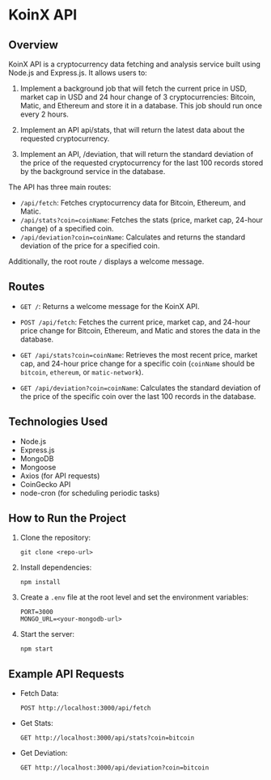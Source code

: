 # KoinX API

## Overview

KoinX API is a cryptocurrency data fetching and analysis service built using Node.js and Express.js. It allows users to:
1. Implement a background job that will fetch the current price in USD, market cap in USD and 24 hour change of 3 cryptocurrencies: Bitcoin, Matic, and Ethereum and store it in a database. This job should run once every 2 hours.

2. Implement an API api/stats, that will return the latest data about the requested cryptocurrency.
3. Implement an API, /deviation, that will return the standard deviation of the price of the requested cryptocurrency for the last 100 records stored by the background service in the database.

The API has three main routes:
- `/api/fetch`: Fetches cryptocurrency data for Bitcoin, Ethereum, and Matic.
- `/api/stats?coin=coinName`: Fetches the stats (price, market cap, 24-hour change) of a specified coin.
- `/api/deviation?coin=coinName`: Calculates and returns the standard deviation of the price for a specified coin.

Additionally, the root route `/` displays a welcome message.

## Routes

- `GET /`: Returns a welcome message for the KoinX API.
  
- `POST /api/fetch`: Fetches the current price, market cap, and 24-hour price change for Bitcoin, Ethereum, and Matic and stores the data in the database.

- `GET /api/stats?coin=coinName`: Retrieves the most recent price, market cap, and 24-hour price change for a specific coin (`coinName` should be `bitcoin`, `ethereum`, or `matic-network`).

- `GET /api/deviation?coin=coinName`: Calculates the standard deviation of the price of the specific coin over the last 100 records in the database.

## Technologies Used
- Node.js
- Express.js
- MongoDB
- Mongoose
- Axios (for API requests)
- CoinGecko API
- node-cron (for scheduling periodic tasks)
  
## How to Run the Project

1. Clone the repository:
    ```
    git clone <repo-url>
    ```

2. Install dependencies:
    ```
    npm install
    ```

3. Create a `.env` file at the root level and set the environment variables:
    ```
    PORT=3000
    MONGO_URL=<your-mongodb-url>
    ```

4. Start the server:
    ```
    npm start
    ```

## Example API Requests
- Fetch Data:
    ```
    POST http://localhost:3000/api/fetch
    ```

- Get Stats:
    ```
    GET http://localhost:3000/api/stats?coin=bitcoin
    ```

- Get Deviation:
    ```
    GET http://localhost:3000/api/deviation?coin=bitcoin
    ```
